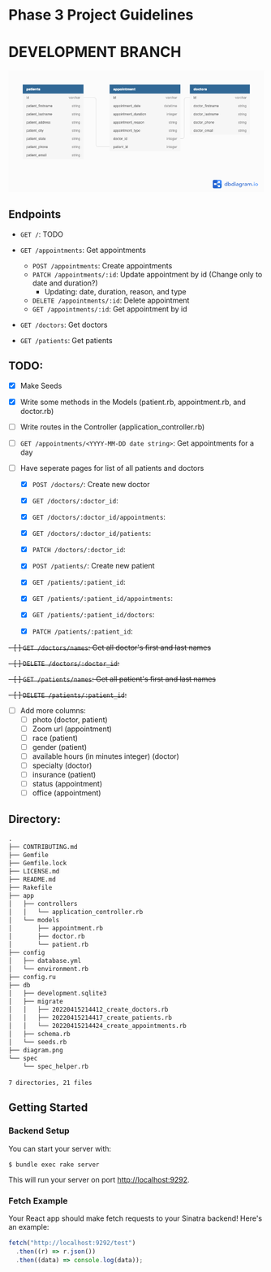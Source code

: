 # Phase 3 Project Guidelines

# DEVELOPMENT BRANCH

![entity relationship diagram](./diagram.png)

## Endpoints

- `GET /`: TODO

- `GET /appointments`: Get appointments

  - `POST /appointments`: Create appointments
  - `PATCH /appointments/:id`: Update appointment by id (Change only to date and duration?)
    - Updating: date, duration, reason, and type
  - `DELETE /appointments/:id`: Delete appointment
  - `GET /appointments/:id`: Get appointment by id

- `GET /doctors`: Get doctors
- `GET /patients`: Get patients

## TODO:

- [x] Make Seeds
- [x] Write some methods in the Models (patient.rb, appointment.rb, and doctor.rb)
- [ ] Write routes in the Controller (application_controller.rb)

- [ ] `GET /appointments/<YYYY-MM-DD date string>`: Get appointments for a day

- [ ] Have seperate pages for list of all patients and doctors

  - [x] `POST /doctors/`: Create new doctor
  - [x] `GET /doctors/:doctor_id`:
  - [x] `GET /doctors/:doctor_id/appointments`:
  - [x] `GET /doctors/:doctor_id/patients`:
  - [x] `PATCH /doctors/:doctor_id`:

  - [x] `POST /patients/`: Create new patient
  - [x] `GET /patients/:patient_id`:
  - [x] `GET /patients/:patient_id/appointments`:
  - [x] `GET /patients/:patient_id/doctors`:
  - [x] `PATCH /patients/:patient_id`:

~~- [ ] `GET /doctors/names`: Get all doctor's first and last names~~

~~- [ ] `DELETE /doctors/:doctor_id`:~~

~~- [ ] `GET /patients/names`: Get all patient's first and last names~~

~~- [ ] `DELETE /patients/:patient_id`:~~

- [ ] Add more columns:
  - [ ] photo (doctor, patient)
  - [ ] Zoom url (appointment)
  - [ ] race (patient)
  - [ ] gender (patient)
  - [ ] available hours (in minutes integer) (doctor)
  - [ ] specialty (doctor)
  - [ ] insurance (patient)
  - [ ] status (appointment)
  - [ ] office (appointment)

## Directory:

```
.
├── CONTRIBUTING.md
├── Gemfile
├── Gemfile.lock
├── LICENSE.md
├── README.md
├── Rakefile
├── app
│   ├── controllers
│   │   └── application_controller.rb
│   └── models
│       ├── appointment.rb
│       ├── doctor.rb
│       └── patient.rb
├── config
│   ├── database.yml
│   └── environment.rb
├── config.ru
├── db
│   ├── development.sqlite3
│   ├── migrate
│   │   ├── 20220415214412_create_doctors.rb
│   │   ├── 20220415214417_create_patients.rb
│   │   └── 20220415214424_create_appointments.rb
│   ├── schema.rb
│   └── seeds.rb
├── diagram.png
└── spec
    └── spec_helper.rb

7 directories, 21 files
```

## Getting Started

### Backend Setup

You can start your server with:

```console
$ bundle exec rake server
```

This will run your server on port
[http://localhost:9292](http://localhost:9292).

### Fetch Example

Your React app should make fetch requests to your Sinatra backend! Here's an
example:

```js
fetch("http://localhost:9292/test")
  .then((r) => r.json())
  .then((data) => console.log(data));
```
